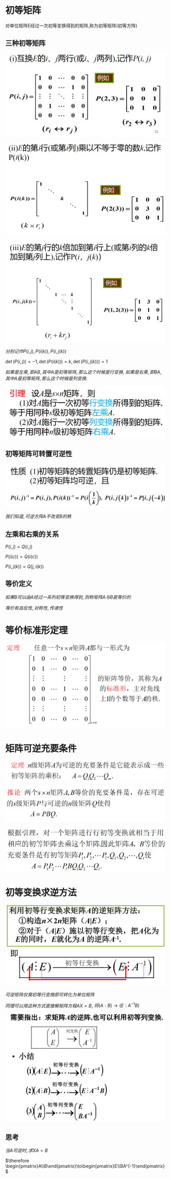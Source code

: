 # 初等矩阵

对单位矩阵E经过一次初等变换得到的矩阵,称为初等矩阵(初等方阵)

## 三种初等矩阵


![](2020-12-21-08-09-25.png)

![](2020-12-21-08-09-34.png)

![](2020-12-21-08-09-45.png)

$分别记作 P(i,j), P(i(k)), P(i, j(k))$

$\det(P(i,j))=-1, \det(P(i(k)))=k, \det(P(i, j(k)))=1$

$如果是左乘, 即AB, 其中A是初等矩阵, 那么这个时候是行变换,$
$如果是右乘, 即BA, 其中A是初等矩阵, 那么这个时候是列变换.$

![](2020-12-21-08-45-33.png)

## 初等矩阵可转置可逆性

![](2020-12-21-08-13-31.png)

$我们知道, 可逆方阵A不改变B的秩$

## 左乘和右乘的关系

$P(i,j)=Q(i,j)$

$P(i(c))=Q(i(c))$

$P(i,j(k))=Q(j,i(k))$

## 等价定义

$如果B可以由A经过一系列初等变换得到, 则称矩阵A与B是等价的$

$等价有自反性, 对称性, 传递性$

# 等价标准形定理

![](2020-12-21-08-26-38.png)

# 矩阵可逆充要条件

![](2020-12-21-09-00-08.png)

![](2020-12-21-09-00-38.png)

![](2020-12-21-09-00-55.png)

# 初等变换求逆方法

![](2020-12-21-09-01-34.png)

$可逆矩阵仅需初等行变换即可转化为单位矩阵$

$同理可以用这种方式直接解矩阵方程AX=B,$
$将(A:B)\to(E:A^{-1}B)$

![](2020-12-21-09-10-47.png)

## 思考

$当A可逆时, 求XA=B$

$\therefore \begin{pmatrix}A\\B\end{pmatrix}\to\begin{pmatrix}E\\BA^{-1}\end{pmatrix}$

